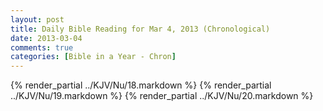 ```yaml
---
layout: post
title: Daily Bible Reading for Mar 4, 2013 (Chronological)
date: 2013-03-04
comments: true
categories: [Bible in a Year - Chron]
---
```

{% render_partial ../KJV/Nu/18.markdown %}
{% render_partial ../KJV/Nu/19.markdown %}
{% render_partial ../KJV/Nu/20.markdown %}
